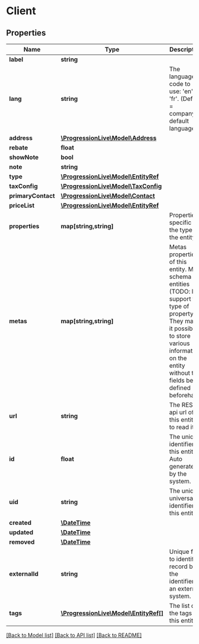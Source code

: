 # Client

## Properties
Name | Type | Description | Notes
------------ | ------------- | ------------- | -------------
**label** | **string** |  | 
**lang** | **string** | The language code to use: &#x27;en&#x27; or &#x27;fr&#x27;. (Default &#x3D; company&#x27;s default language) | [optional] 
**address** | [**\ProgressionLive\Model\Address**](Address.md) |  | [optional] 
**rebate** | **float** |  | [optional] 
**showNote** | **bool** |  | [optional] 
**note** | **string** |  | [optional] 
**type** | [**\ProgressionLive\Model\EntityRef**](EntityRef.md) |  | 
**taxConfig** | [**\ProgressionLive\Model\TaxConfig**](TaxConfig.md) |  | [optional] 
**primaryContact** | [**\ProgressionLive\Model\Contact**](Contact.md) |  | [optional] 
**priceList** | [**\ProgressionLive\Model\EntityRef**](EntityRef.md) |  | [optional] 
**properties** | **map[string,string]** | Properties specific to the type of the entity. | [optional] 
**metas** | **map[string,string]** | Metas properties of this entity. Most schema entities (TODO: list) support this type of property. They make it possible to store various information on the entity without the fields being defined beforehand. | [optional] 
**url** | **string** | The REST api url of this entity to read it. | [optional] 
**id** | **float** | The unique identifier of this entity. Auto generated by the system. | [optional] 
**uid** | **string** | The unique universal identifier of this entity. | [optional] 
**created** | [**\DateTime**](\DateTime.md) |  | [optional] 
**updated** | [**\DateTime**](\DateTime.md) |  | [optional] 
**removed** | [**\DateTime**](\DateTime.md) |  | [optional] 
**externalId** | **string** | Unique field to identify a record by the identifier of an external system. | [optional] 
**tags** | [**\ProgressionLive\Model\EntityRef[]**](EntityRef.md) | The list of the tags for this entity. | [optional] 

[[Back to Model list]](../../README.md#documentation-for-models) [[Back to API list]](../../README.md#documentation-for-api-endpoints) [[Back to README]](../../README.md)

